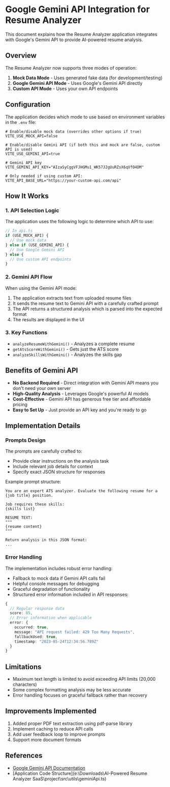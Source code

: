 # Google Gemini API Integration for Resume Analyzer

This document explains how the Resume Analyzer application integrates with Google's Gemini API to provide AI-powered resume analysis.

## Overview

The Resume Analyzer now supports three modes of operation:

1. **Mock Data Mode** - Uses generated fake data (for development/testing)
2. **Google Gemini API Mode** - Uses Google's Gemini API directly
3. **Custom API Mode** - Uses your own API endpoints

## Configuration

The application decides which mode to use based on environment variables in the `.env` file:

```
# Enable/disable mock data (overrides other options if true)
VITE_USE_MOCK_API=false

# Enable/disable Gemini API (if both this and mock are false, custom API is used)
VITE_USE_GEMINI_API=true

# Gemini API key
VITE_GEMINI_API_KEY="AIzaSyCggVFJHGMu1_WK57J2gUuRZsX6qVfO4DM"

# Only needed if using custom API:
VITE_API_BASE_URL="https://your-custom-api.com/api"
```

## How It Works

### 1. API Selection Logic

The application uses the following logic to determine which API to use:

```typescript
// In api.ts
if (USE_MOCK_API) {
  // Use mock data
} else if (USE_GEMINI_API) {
  // Use Google Gemini API
} else {
  // Use custom API endpoints
}
```

### 2. Gemini API Flow

When using the Gemini API mode:

1. The application extracts text from uploaded resume files
2. It sends the resume text to Gemini API with a carefully crafted prompt
3. The API returns a structured analysis which is parsed into the expected format
4. The results are displayed in the UI

### 3. Key Functions

- `analyzeResumeWithGemini()` - Analyzes a complete resume
- `getAtsScoreWithGemini()` - Gets just the ATS score
- `analyzeSkillsWithGemini()` - Analyzes the skills gap

## Benefits of Gemini API

- **No Backend Required** - Direct integration with Gemini API means you don't need your own server
- **High-Quality Analysis** - Leverages Google's powerful AI models
- **Cost-Effective** - Gemini API has generous free tier and affordable pricing
- **Easy to Set Up** - Just provide an API key and you're ready to go

## Implementation Details

### Prompts Design

The prompts are carefully crafted to:
- Provide clear instructions on the analysis task
- Include relevant job details for context
- Specify exact JSON structure for responses

Example prompt structure:
```
You are an expert ATS analyzer. Evaluate the following resume for a {job title} position.

Job requires these skills:
{skills list}

RESUME TEXT:
"""
{resume content}
"""

Return analysis in this JSON format:
...
```

### Error Handling

The implementation includes robust error handling:
- Fallback to mock data if Gemini API calls fail
- Helpful console messages for debugging
- Graceful degradation of functionality
- Structured error information included in API responses:

```typescript
{
  // Regular response data
  score: 85,
  // Error information when applicable
  error: {
    occurred: true,
    message: "API request failed: 429 Too Many Requests",
    fallbackUsed: true,
    timestamp: "2023-05-24T12:34:56.789Z"
  }
}
```

## Limitations

- Maximum text length is limited to avoid exceeding API limits (20,000 characters)
- Some complex formatting analysis may be less accurate
- Error handling focuses on graceful fallback rather than recovery

## Improvements Implemented

1. Added proper PDF text extraction using pdf-parse library
2. Implement caching to reduce API calls
3. Add user feedback loop to improve prompts
4. Support more document formats

## References

- [Google Gemini API Documentation](https://ai.google.dev/docs)
- [Application Code Structure](e:\Downloads\AI-Powered Resume Analyzer SaaS\project\src\utils\geminiApi.ts)
